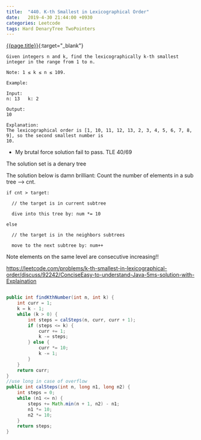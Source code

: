 ```yaml
---
title:  "440. K-th Smallest in Lexicographical Order"
date:   2019-4-30 21:44:00 +0930
categories: Leetcode
tags: Hard DenaryTree TwoPointers
---
```


[{{page.title}}](https://leetcode.com/problems/k-th-smallest-in-lexicographical-order/){:target="_blank"}

    Given integers n and k, find the lexicographically k-th smallest integer in the range from 1 to n.

    Note: 1 ≤ k ≤ n ≤ 109.

    Example:

    Input:
    n: 13   k: 2

    Output:
    10

    Explanation:
    The lexicographical order is [1, 10, 11, 12, 13, 2, 3, 4, 5, 6, 7, 8, 9], so the second smallest number is
    10.


* My brutal force solution fail to pass. TLE 40/69

The solution set is a denary tree 

The solution below is damn brilliant:
    Count the number of elements in a sub tree --> cnt.

    if cnt > target:

      // the target is in current subtree

      dive into this tree by: num *= 10

    else

      // the target is in the neighbors subtrees

      move to the next subtree by: num++


Note elements on the same level are consecutive increasing!!

https://leetcode.com/problems/k-th-smallest-in-lexicographical-order/discuss/92242/ConciseEasy-to-understand-Java-5ms-solution-with-Explaination

```java

public int findKthNumber(int n, int k) {
    int curr = 1;
    k = k - 1;
    while (k > 0) {
        int steps = calSteps(n, curr, curr + 1);
        if (steps <= k) {
            curr += 1;
            k -= steps;
        } else {
            curr *= 10;
            k -= 1;
        }
    }
    return curr;
}
//use long in case of overflow
public int calSteps(int n, long n1, long n2) {
    int steps = 0;
    while (n1 <= n) {
        steps += Math.min(n + 1, n2) - n1;
        n1 *= 10;
        n2 *= 10;
    }
    return steps;
}
```
